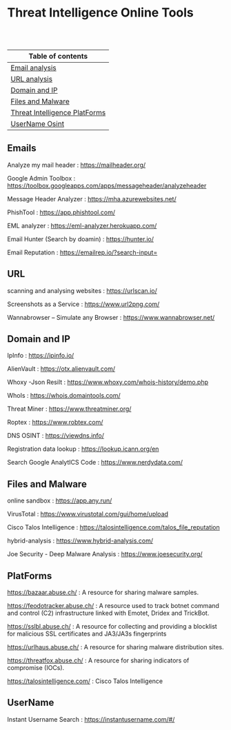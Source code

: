 



# Threat Intelligence Online Tools

<br> <br>

| Table of contents |
| ----------------- |
| [Email analysis](https://github.com/ahmed-kamal-el-maghraby/Threat-Intelligence-Notes/blob/main/OSINT%20Tools.md#emails) |
| [URL analysis](https://github.com/ahmed-kamal-el-maghraby/Threat-Intelligence-Notes/blob/main/OSINT%20Tools.md#url) |
| [Domain and IP](https://github.com/ahmed-kamal-el-maghraby/Threat-Intelligence-Notes/blob/main/OSINT%20Tools.md#domain-and-ip) |
| [Files and Malware](https://github.com/ahmed-kamal-el-maghraby/Threat-Intelligence-Notes/blob/main/OSINT%20Tools.md#files-and-malware) |
| [Threat Intelligence PlatForms](https://github.com/ahmed-kamal-el-maghraby/Threat-Intelligence-Notes/blob/main/OSINT%20Tools.md#platforms) |
| [UserName Osint](https://github.com/ahmed-kamal-el-maghraby/Threat-Intelligence-Notes/blob/main/OSINT%20Tools.md#username) |


## Emails

Analyze my mail header : https://mailheader.org/

Google Admin Toolbox : https://toolbox.googleapps.com/apps/messageheader/analyzeheader
 
Message Header Analyzer : https://mha.azurewebsites.net/

PhishTool : https://app.phishtool.com/

EML analyzer : https://eml-analyzer.herokuapp.com/

Email Hunter (Search by doamin) : https://hunter.io/

Email Reputation : https://emailrep.io/?search-input=


## URL

scanning and analysing websites : https://urlscan.io/

Screenshots as a Service : https://www.url2png.com/

 Wannabrowser – Simulate any Browser : https://www.wannabrowser.net/




## Domain and IP

IpInfo : https://ipinfo.io/

AlienVault : https://otx.alienvault.com/

Whoxy -Json Resilt : https://www.whoxy.com/whois-history/demo.php

WhoIs : https://whois.domaintools.com/

Threat Miner : https://www.threatminer.org/

Roptex : https://www.robtex.com/

DNS OSINT : https://viewdns.info/

Registration data lookup : https://lookup.icann.org/en

Search Google AnalytICS Code : https://www.nerdydata.com/

## Files and Malware

online sandbox : https://app.any.run/

VirusTotal : https://www.virustotal.com/gui/home/upload

Cisco Talos Intelligence : https://talosintelligence.com/talos_file_reputation

hybrid-analysis : https://www.hybrid-analysis.com/

Joe Security - Deep Malware Analysis : https://www.joesecurity.org/




## PlatForms


https://bazaar.abuse.ch/ :  A resource for sharing malware samples.

https://feodotracker.abuse.ch/ : A resource used to track botnet command and control (C2) infrastructure linked with Emotet, Dridex and TrickBot.

 https://sslbl.abuse.ch/ : A resource for collecting and providing a blocklist for malicious SSL certificates and JA3/JA3s fingerprints

https://urlhaus.abuse.ch/ : A resource for sharing malware distribution sites.

https://threatfox.abuse.ch/ : A resource for sharing indicators of compromise (IOCs).

https://talosintelligence.com/ : Cisco Talos Intelligence





## UserName

Instant Username Search : https://instantusername.com/#/





